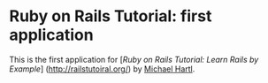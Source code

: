 # Ruby on Rails Tutorial: first application

This is the first application for [*Ruby on Rails Tutorial: Learn Rails by Example*]
(http://railstutoiral.org/) by [Michael Hartl](http://michaelhartl.com/).